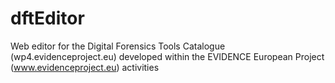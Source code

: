 # dftEditor
Web editor for the Digital Forensics Tools Catalogue (wp4.evidenceproject.eu) developed within the EVIDENCE European Project (www.evidenceproject.eu)  activities
